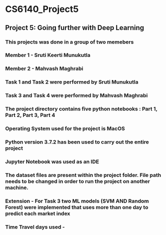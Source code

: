 # CS6140_Project5

## Project 5: Going further with Deep Learning

### This projects was done in a group of two memebers
### Member 1 - Sruti Keerti Munukutla
### Member 2 - Mahvash Maghrabi
### Task 1 and Task 2 were performed by Sruti Munukutla
### Task 3 and Task 4 were performed by Mahvash Maghrabi
### The project directory contains five python notebooks : Part 1, Part 2, Part 3, Part 4
### Operating System used for the project is MacOS
### Python version 3.7.2 has been used to carry out the entire project
### Jupyter Notebook was used as an IDE
### The dataset files are present within the project folder. File path needs to be changed in order to run the project on another machine.
### Extension - For Task 3 two ML models (SVM AND Random Forest) were implemented that uses more than one day to predict each market index 
### Time Travel days used -
